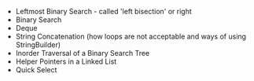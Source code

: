 - Leftmost Binary Search - called 'left bisection' or right
- Binary Search
- Deque
- String Concatenation (how loops are not acceptable and ways of using StringBuilder)
- Inorder Traversal of a Binary Search Tree
- Helper Pointers in a Linked List
- Quick Select